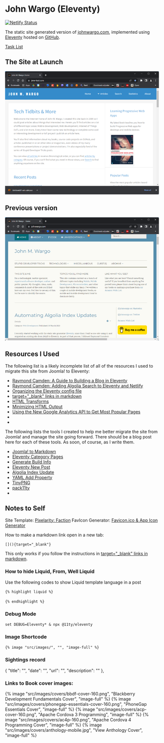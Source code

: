 # John Wargo (Eleventy)

[![Netlify Status](https://api.netlify.com/api/v1/badges/9c776198-312a-450e-a329-fbb33e7afa79/deploy-status)](https://app.netlify.com/sites/johnwargo/deploys)

The static site generated version of [johnwargo.com](https://johnwargo.com), implemented using [Eleventy](https://www.11ty.dev/) hosted on [GitHub](https://github.com/johnwargo/johnwargo-static-11ty).

[Task List](https://trello.com/b/eoqh8Fte/jmw-site-tasks)

## The Site at Launch

![Home Page 20230415](images/image-02.png)

## Previous version

![Home Page](images/image-01.png)

## Resources I Used

The following list is a likely incomplete list of all of the resources I used to migrate this site from Joomla! to Eleventy:

* [Raymond Camden: A Guide to Building a Blog in Eleventy](https://www.raymondcamden.com/2022/01/19/a-guide-to-building-a-blog-in-eleventy)
* [Raymond Camden: Adding Algolia Search to Eleventy and Netlify](https://www.raymondcamden.com/2020/06/24/adding-algolia-search-to-eleventy-and-netlify)
* [Organizing the Eleventy config file](https://www.lenesaile.com/en/blog/organizing-the-eleventy-config-file/)
* [target="_blank" links in markdown](https://github.com/11ty/eleventy/issues/2301)
* [HTML Transforms](https://learneleventyfromscratch.com/lesson/31.html#minifying-html-output)
* [Minimizing HTML Output](https://learneleventyfromscratch.com/lesson/31.html#minifying-html-output)
* [Using the New Google Analytics API to Get Most Popular Pages](https://fjolt.com/article/javascript-ga-api-most-popular-posts)
* []()
* []()

The following lists the tools I created to help me better migrate the site from Joomla! and manage the site going forward. There should be a blog post here for each of these tools. As soon, of course, as I write them.

* [Joomla! to Markdown](https://www.npmjs.com/package/joomla-to-markdown)
* [Eleventy Category Pages](https://www.npmjs.com/package/eleventy-category-pages)
* [Generate Build Info](https://www.npmjs.com/package/generate-build-info)
* [Eleventy New Post](https://www.npmjs.com/package/eleventy-new-post)
* [Algolia Index Update](https://www.npmjs.com/package/algolia-index-update)
* [YAML Add Property](https://www.npmjs.com/package/yaml-add-property)
* [TinyPNG](https://tinypng.com/)
* [pack11ty](https://github.com/nhoizey/pack11ty)
* []()

## Notes to Self

Site Template: [Pixelarity: Faction](https://pixelarity.com/faction)
FavIcon Generator: [Favicon.ico & App Icon Generator](https://www.favicon-generator.org/)

How to make a markdown link open in a new tab: 

```markdown
[](){target="_blank"}
```

This only works if you follow the instructions in [target="_blank" links in markdown](https://github.com/11ty/eleventy/issues/2301).

### How to hide Liquid, From, Well Liquid

Use the following codes to show Liquid template language in a post

```liquid
{% highlight liquid %}

{% endhighlight %}
```
### Debug Mode

```shell
set DEBUG=Eleventy* & npx @11ty/eleventy
```

### Image Shortcode

```liquid
{% image "src/images/", "", "image-full" %}
```

### Sightings record

{
    "title": "",
    "date": "",
    "url": "",
    "description": ""
  },

### Links to Book cover images:

{% image "src/images/covers/bbdf-cover-160.png", "Blackberry Development Fundamentals Cover", "image-full" %}
{% image "src/images/covers/phonegap-essentials-cover-160.png", "PhoneGap Essentials Cover", "image-full" %}
{% image "src/images/covers/acp-cover-160.png", "Apache Cordova 3 Programming", "image-full" %}
{% image "src/images/covers/ac4p-160.png", "Apache Cordova 4 Programming Cover", "image-full" %}
{% image "src/images/covers/anthology-mobile.jpg", "View Anthology Cover", "image-full" %}
